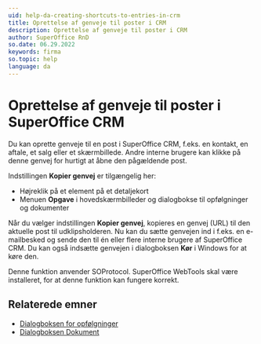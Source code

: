 ```yaml
---
uid: help-da-creating-shortcuts-to-entries-in-crm
title: Oprettelse af genveje til poster i CRM
description: Oprettelse af genveje til poster i CRM
author: SuperOffice RnD
so.date: 06.29.2022
keywords: firma
so.topic: help
language: da
---
```


# Oprettelse af genveje til poster i SuperOffice CRM

Du kan oprette genveje til en post i SuperOffice CRM, f.eks. en kontakt, en aftale, et salg eller et skærmbillede. Andre interne brugere kan klikke på denne genvej for hurtigt at åbne den pågældende post.

Indstillingen **Kopier genvej** er tilgængelig her:

* Højreklik på et element på et detaljekort
* Menuen **Opgave** i hovedskærmbilleder og dialogbokse til opfølgninger og dokumenter

Når du vælger indstillingen **Kopier genvej**, kopieres en genvej (URL) til den aktuelle post til udklipsholderen. Nu kan du sætte genvejen ind i f.eks. en e-mailbesked og sende den til én eller flere interne brugere af SuperOffice CRM. Du kan også indsætte genvejen i dialogboksen **Kør** i Windows for at køre den.

Denne funktion anvender SOProtocol. SuperOffice WebTools skal være installeret, for at denne funktion kan fungere korrekt.

## Relaterede emner

* [Dialogboksen for opfølgninger][1]
* [Dialogboksen Dokument][2]

<!-- Referenced links -->
[1]: ../../../diary/learn/screen/dialog-for-followups.md
[2]: ../../../document/learn/screen/index.md

<!-- Referenced images -->
